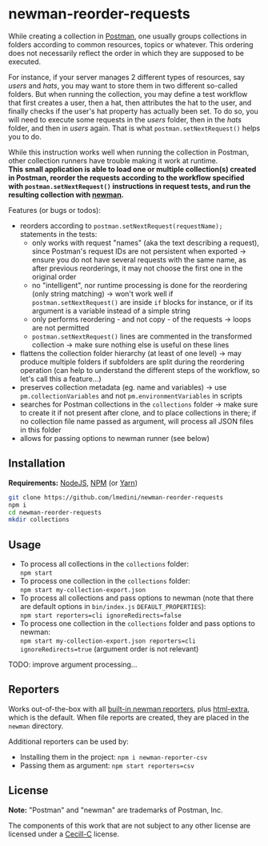# newman-reorder-requests

While creating a collection in [Postman](https://www.postman.com/), one usually groups collections in folders according to common resources, topics or whatever. This ordering does not necessarily reflect the order in which they are supposed to be executed.

For instance, if your server manages 2 different types of resources, say _users_ and _hats_, you may want to store them in two different so-called folders. But when running the collection, you may define a test workflow that first creates a user, then a hat, then attributes the hat to the user, and finally checks if the user's hat property has actually been set. To do so, you will need to execute some requests in the _users_ folder, then in the _hats_ folder, and then in _users_ again. That is what `postman.setNextRequest()` helps you to do.

While this instruction works well when running the collection in Postman, other collection runners have trouble making it work at runtime.<br>
**This small application is able to load one or multiple collection(s) created in Postman, reorder the requests according to the workflow specified with `postman.setNextRequest()` instructions in request tests, and run the resulting collection with [newman](https://github.com/postmanlabs/newman).**

Features (or bugs or todos):

- reorders according to `postman.setNextRequest(requestName);` statements in the tests:
  - only works with request "names" (aka the text describing a request), since Postman's request IDs are not persistent when exported -> ensure you do not have several requests with the same name, as after previous reorderings, it may not choose the first one in the original order
  - no "intelligent", nor runtime processing is done for the reordering (only string matching) -> won't work well if `postman.setNextRequest()` are inside `if` blocks for instance, or if its argument is a variable instead of a simple string
  - only performs reordering - and not copy - of the requests -> loops are not permitted
  - `postman.setNextRequest()` lines are commented in the transformed collection -> make sure nothing else is useful on these lines
- flattens the collection folder hierarchy (at least of one level) -> may produce multiple folders if subfolders are split during the reordering operation (can help to understand the different steps of the workflow, so let's call this a feature...)
- preserves collection metadata (eg. name and variables) -> use `pm.collectionVariables` and not `pm.environmentVariables` in scripts
- searches for Postman collections in the `collections` folder -> make sure to create it if not present after clone, and to place collections in there; if no collection file name passed as argument, will process all JSON files in this folder
- allows for passing options to newman runner (see below)

## Installation

**Requirements:** [NodeJS](https://nodejs.org/), [NPM](https://www.npmjs.com/) (or [Yarn](https://yarnpkg.com/))

```sh
git clone https://github.com/lmedini/newman-reorder-requests
npm i
cd newman-reorder-requests
mkdir collections
```

## Usage

- To process all collections in the `collections` folder:<br>
`npm start`
- To process one collection in the `collections` folder:<br>
`npm start my-collection-export.json`
- To process all collections and pass options to newman (note that there are default options in `bin/index.js` `DEFAULT_PROPERTIES`):<br>
`npm start reporters=cli ignoreRedirects=false`
- To process one collection in the `collections` folder and pass options to newman:<br>
`npm start my-collection-export.json reporters=cli ignoreRedirects=true` (argument order is not relevant)

TODO: improve argument processing...

## Reporters

Works out-of-the-box with all [built-in newman reporters](https://learning.postman.com/docs/collections/using-newman-cli/newman-built-in-reporters/), plus [html-extra](https://github.com/DannyDainton/newman-reporter-htmlextra), which is the default. When file reports are created, they are placed in the `newman` directory.

Additional reporters can be used by:

- Installing them in the project: `npm i newman-reporter-csv`
- Passing them as argument: `npm start reporters=csv`

## License

**Note:** "Postman" and "newman" are trademarks of Postman, Inc.

The components of this work that are not subject to any other license are licensed under a [Cecill-C](https://cecill.info/licences/Licence_CeCILL-C_V1-en.txt) license.
